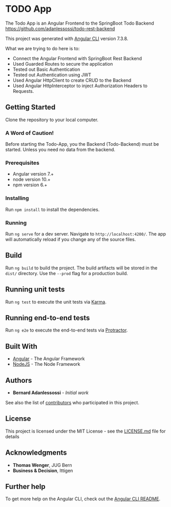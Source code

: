 # TODO App

The Todo App is an Angular Frontend to the SpringBoot Todo Backend <https://github.com/adanlessossi/todo-rest-backend>

This project was generated with [Angular CLI](https://github.com/angular/angular-cli) version 7.3.8.

What we are trying to do here is to:

- Connect the Angular Frontend with SpringBoot Rest Backend
- Used Guarded Routes to secure the application
- Tested out Basic Authentication
- Tested out Authentication using JWT
- Used Angular HttpClient to create CRUD to the Backend
- Used Angular HttpInterceptor to inject Authorization Headers to Requests.

## Getting Started

Clone the repository to your local computer.

### A Word of Caution!

Before starting the Todo-App, you the Backend (Todo-Backend) must be started. Unless you need no data from the backend.

### Prerequisites

- Angular version 7.+
- node version 10.+
- npm version 6.+

### Installing

Run `npm install` to install the dependencies.

### Running

Run `ng serve` for a dev server. Navigate to `http://localhost:4200/`. The app will automatically reload if you change any of the source files.

## Build

Run `ng build` to build the project. The build artifacts will be stored in the `dist/` directory. Use the `--prod` flag for a production build.

## Running unit tests

Run `ng test` to execute the unit tests via [Karma](https://karma-runner.github.io).

## Running end-to-end tests

Run `ng e2e` to execute the end-to-end tests via [Protractor](http://www.protractortest.org/).

## Built With

- [Angular](https://angular.io/) - The Angular Framework
- [NodeJS](https://nodejs.org/en/) - The Node Framework

## Authors

- **Bernard Adanlessossi** - _Initial work_

See also the list of [contributors](https://github.com/your/project/contributors) who participated in this project.

## License

This project is licensed under the MIT License - see the [LICENSE.md](LICENSE.md) file for details

## Acknowledgments

- **Thomas Wenger**, JUG Bern
- **Business & Decision**, Ittigen

## Further help

To get more help on the Angular CLI, check out the [Angular CLI README](https://github.com/angular/angular-cli/blob/master/README.md).
